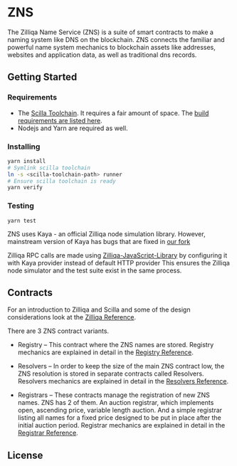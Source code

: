 # ZNS

The Zilliqa Name Service (ZNS) is a suite of smart contracts to make a naming
system like DNS on the blockchain. ZNS connects the familiar and powerful name
system mechanics to blockchain assets like addresses, websites and application
data, as well as traditional dns records.


## Getting Started

### Requirements

- The [Scilla Toolchain](https://github.com/Zilliqa/scilla). It requires a fair
  amount of space. The
  [build requirements are listed here](https://github.com/Zilliqa/scilla/blob/master/INSTALL.md).
- Nodejs and Yarn are required as well.

### Installing

```sh
yarn install
# Symlink scilla toolchain
ln -s <scilla-toolchain-path> runner
# Ensure scilla toolchain is ready
yarn verify
```

### Testing

```
yarn test
```

ZNS uses Kaya - an official Zilliqa node simulation library.
However, mainstream version of Kaya has bugs that are fixed in [our fork](https://github.com/unstoppabledomains/kaya)

Zilliqa RPC calls are made using [Zilliqa-JavaScript-Library](https://github.com/Zilliqa/Zilliqa-JavaScript-Library) by configuring it with Kaya provider instead of default HTTP provider 
This ensures the Zilliqa node simulator and the test suite exist in the same process.

## Contracts

For an introduction to Zilliqa and Scilla and some of the design considerations
look at the [Zilliqa Reference](./ZILLIQA.md).

There are 3 ZNS contract variants.

- Registry – This contract where the ZNS names are stored. Registry mechanics
  are explained in detail in the [Registry Reference](./REGISTRY.md).

- Resolvers – In order to keep the size of the main ZNS contract low, the ZNS resolution is stored in separate contracts called
  Resolvers. Resolvers mechanics are explained in detail in the
  [Resolvers Reference](./RESOLVERS.md).

- Registrars – These contracts manage the registration of new ZNS names. ZNS has 2
  of them. An auction registrar, which implements open, ascending price,
  variable length auction. And a simple registrar listing all names for a fixed
  price designed to be put in place after the initial auction period. Registrar
  mechanics are explained in detail in the
  [Registrar Reference](./REGISTRAR.md).

## License


